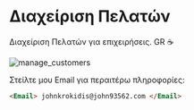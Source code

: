
# Διαχείριση Πελατών
Διαχείριση Πελατών για επιχειρήσεις. GR ☕

![manage_customers](https://user-images.githubusercontent.com/63431776/148146885-7c547c8a-f389-429f-b576-b0f082b99f03.png)


Στείλτε μου Email για περαιτέρω πληροφορίες: 
```html
<Email> johnkrokidis@john93562.com </Email>
